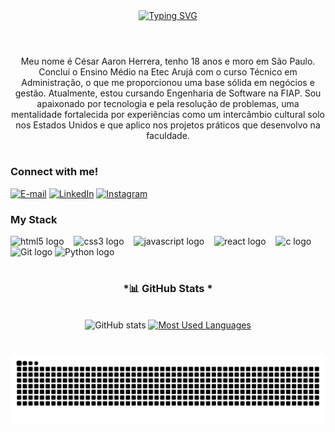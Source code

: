 <div align="center">
  <a href="https://git.io/typing-svg">
    <img src="https://readme-typing-svg.demolab.com?font=Fira+Code&weight=500&size=22&pause=1000&color=F00F6&center=true&vCenter=true&random=false&width=524&lines=Welcome+to+my+profile!+%CB%99%E1%B5%95%CB%99" alt="Typing SVG">
  </a>
</div>

<img align="center" alt="" src="./src/header-gif.gif">

#

<p align="center">Meu nome é César Aaron Herrera, tenho 18 anos e moro em São Paulo. Concluí o Ensino Médio na Etec Arujá com o curso Técnico em Administração, o que me proporcionou uma base sólida em negócios e gestão. Atualmente, estou cursando Engenharia de Software na FIAP. Sou apaixonado por tecnologia e pela resolução de problemas, uma mentalidade fortalecida por experiências como um intercâmbio cultural solo nos Estados Unidos e que aplico nos projetos práticos que desenvolvo na faculdade.
  
#

<img align="right" alt="" height="190px" src="./src/study.gif">

<h3 align="left">Connect with me!</h3>

[![E-mail](https://img.shields.io/badge/-Email-000?style=for-the-badge&logo=microsoft-outlook&logoColor=FF00F6&color:FFF)](mailto:cesaraaronherrera66@gmail.com)
[![LinkedIn](https://img.shields.io/badge/-LinkedIn-000?style=for-the-badge&logo=linkedin&logoColor=FF00F6&color:FFF)](https://www.linkedin.com/in/cesaraaronherrera/)
[![Instagram](https://img.shields.io/badge/-Instagram-000?style=for-the-badge&logo=instagram&logoColor=FF00F6&color:FFF)](https://www.instagram.com/Aaron.npv/)


<h3 align="left">My Stack</h3>

<div align="left">
  <img src="https://cdn.jsdelivr.net/gh/devicons/devicon/icons/html5/html5-original.svg" height="25" alt="html5 logo"  />
  <img width="8" />
  <img src="https://cdn.jsdelivr.net/gh/devicons/devicon/icons/css3/css3-original.svg" height="25" alt="css3 logo"  />
  <img width="8" />
  <img src="https://cdn.jsdelivr.net/gh/devicons/devicon/icons/javascript/javascript-plain.svg" height="25" alt="javascript logo"  />
  <img width="8" />
  <img src="https://cdn.jsdelivr.net/gh/devicons/devicon/icons/react/react-original.svg" height="25" alt="react logo"  />
  <img width="8" />
  <img src="https://cdn.jsdelivr.net/gh/devicons/devicon/icons/c/c-original.svg" height="25" alt="c logo"  />
  <img width="8" />
  <img src="https://cdn.jsdelivr.net/gh/devicons/devicon@latest/icons/git/git-original.svg" height="25" alt="Git logo" />
  <img src="https://cdn.jsdelivr.net/gh/devicons/devicon@latest/icons/python/python-original.svg" height="25" alt="Python logo" />
</div>

#

<div style="text-align: center;" align="center">
  <h3>*📊 GitHub Stats *</h3>
  <br>
  <img src="https://github-readme-stats-git-masterrstaa-rickstaa.vercel.app/api?username=CodeAaron-Dev&hide_title=true&show_icons=true&include_all_commits=false&count_private=true&line_height=25&hide=issues&bg_color=000&title_color=FF00F6&text_color=FFF&border_radius=3&border_color=36123c&icon_color=FF00F6&theme=jolly" alt="GitHub stats">

  <a href="https://github.com/mari4souza/github-readme-stats">
    <img src="https://github-readme-stats-git-masterrstaa-rickstaa.vercel.app/api/top-langs/?username=CodeAaron-Dev&line_height=10&card_width=290&layout=compact&hide_title=false&count_private=true&langs_count=4&show_icons=true&title_color=FF00F6&hide=html,scss,less&bg_color=000&text_color=8B8B8B&border_radius=3&border_color=561760&count_private=true" alt="Most Used Languages">
  </a>
</div>


#

<picture align="center">
  <source media="(prefers-color-scheme: dark)" srcset="https://raw.githubusercontent.com/mari4souza/CodeAaron-Dev/output/github-contribution-grid-snake-dark.svg">
  <source media="(prefers-color-scheme: light)" srcset="https://raw.githubusercontent.com/CodeAaron-Dev/CodeAaron-Dev/output/github-contribution-grid-snake-dark.svg">
  <img align="center" alt="github contribution grid snake animation" src="https://raw.githubusercontent.com/CodeAaron-Dev/CodeAaron-Dev/output/github-contribution-grid-snake.svg">
</picture>
